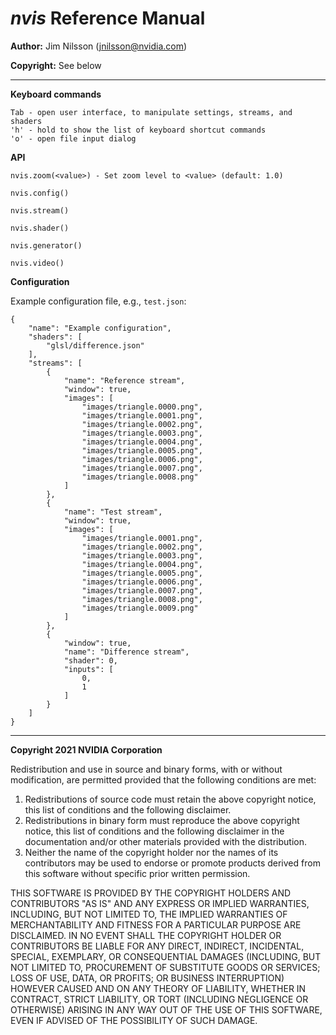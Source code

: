 # *nvis* Reference Manual

**Author:** Jim Nilsson (jnilsson@nvidia.com)

**Copyright:** See below

- - -

**Keyboard commands**

```
Tab - open user interface, to manipulate settings, streams, and shaders
'h' - hold to show the list of keyboard shortcut commands
'o' - open file input dialog
```

**API**

```
nvis.zoom(<value>) - Set zoom level to <value> (default: 1.0)

nvis.config()

nvis.stream()

nvis.shader()

nvis.generator()

nvis.video()
```

**Configuration**

Example configuration file, e.g., `test.json`:
```
{
    "name": "Example configuration",
    "shaders": [
        "glsl/difference.json"
    ],
    "streams": [
        {
            "name": "Reference stream",
            "window": true,
            "images": [
                "images/triangle.0000.png",
                "images/triangle.0001.png",
                "images/triangle.0002.png",
                "images/triangle.0003.png",
                "images/triangle.0004.png",
                "images/triangle.0005.png",
                "images/triangle.0006.png",
                "images/triangle.0007.png",
                "images/triangle.0008.png"
            ]
        },
        {
            "name": "Test stream",
            "window": true,
            "images": [
                "images/triangle.0001.png",
                "images/triangle.0002.png",
                "images/triangle.0003.png",
                "images/triangle.0004.png",
                "images/triangle.0005.png",
                "images/triangle.0006.png",
                "images/triangle.0007.png",
                "images/triangle.0008.png",
                "images/triangle.0009.png"
            ]
        },
        {
            "window": true,
            "name": "Difference stream",
            "shader": 0,
            "inputs": [
                0,
                1
            ]
        }
    ]
}
```


- - -

**Copyright 2021 NVIDIA Corporation**

Redistribution and use in source and binary forms, with or without modification, are permitted provided that the following conditions are met:

1. Redistributions of source code must retain the above copyright notice, this list of conditions and the following disclaimer.
2. Redistributions in binary form must reproduce the above copyright notice, this list of conditions and the following disclaimer in the documentation and/or other materials provided with the distribution.
3. Neither the name of the copyright holder nor the names of its contributors may be used to endorse or promote products derived from this software without specific prior written permission.

THIS SOFTWARE IS PROVIDED BY THE COPYRIGHT HOLDERS AND CONTRIBUTORS "AS IS" AND ANY EXPRESS OR IMPLIED WARRANTIES, INCLUDING, BUT NOT LIMITED TO, THE IMPLIED WARRANTIES OF MERCHANTABILITY AND FITNESS FOR A PARTICULAR PURPOSE ARE DISCLAIMED. IN NO EVENT SHALL THE COPYRIGHT HOLDER OR CONTRIBUTORS BE LIABLE FOR ANY DIRECT, INDIRECT, INCIDENTAL, SPECIAL, EXEMPLARY, OR CONSEQUENTIAL DAMAGES (INCLUDING, BUT NOT LIMITED TO, PROCUREMENT OF SUBSTITUTE GOODS OR SERVICES; LOSS OF USE, DATA, OR PROFITS; OR BUSINESS INTERRUPTION) HOWEVER CAUSED AND ON ANY THEORY OF LIABILITY, WHETHER IN CONTRACT, STRICT LIABILITY, OR TORT (INCLUDING NEGLIGENCE OR OTHERWISE) ARISING IN ANY WAY OUT OF THE USE OF THIS SOFTWARE, EVEN IF ADVISED OF THE POSSIBILITY OF SUCH DAMAGE.
